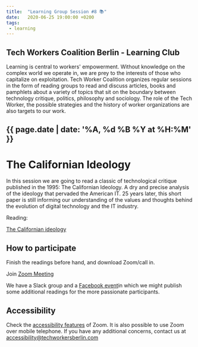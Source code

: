 ```yaml
---
title:  "Learning Group Session #8 📚"
date:   2020-06-25 19:00:00 +0200
tags:
 - learning
---
```


## Tech Workers Coalition Berlin - Learning Club
Learning is central to workers' empowerment. Without knowledge on the complex world we operate in, we are prey to the interests of those who capitalize on exploitation. Tech Worker Coalition organizes regular sessions in the form of reading groups to read and discuss articles, books and pamphlets about a variety of topics that sit on the boundary between technology critique, politics, philosophy and sociology. The role of the Tech Worker, the possible strategies and the history of worker organizations are also targets to our work.

## {{ page.date | date: '%A, %d %B %Y at %H:%M' }}

# The Californian Ideology

In this session we are going to read a classic of technological critique published in the 1995: The Californian Ideology. A dry and precise analysis of the ideology that pervaded the American IT. 25 years later, this short paper is still informing our understanding of the values and thoughts behind the evolution of digital technology and the IT industry.

Reading:

[The Californian ideology](http://www.imaginaryfutures.net/2007/04/17/the-californian-ideology-2/)


## How to participate

Finish the readings before hand, and download Zoom/call in.

Join [Zoom Meeting](edit)


We have a Slack group and a [Facebook event](edit)in which we might publish some additional readings for the more passionate participants.

## Accessibility

Check the [accessibility features](https://zoom.us/accessibility) of Zoom. It is also possible to use Zoom over mobile telephone. If you have any additional concerns, contact us at accessibility@techworkersberlin.com
